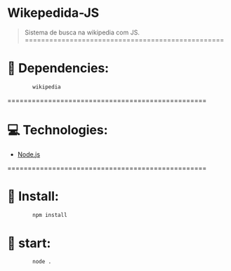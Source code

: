 # Wikepedida-JS
>   Sistema de busca na wikipedia com JS.
=================================================
# :wrench: Dependencies:
```sh
        wikipedia
```
=================================================
# :computer: Technologies:
<ul>
        <li><a href="https://nodejs.org/en/">Node.js</a></li>
</ul>

=================================================
# :construction_worker: Install:

```sh
        npm install
```

# :construction_worker: start:

```sh
        node .
```